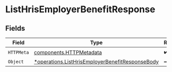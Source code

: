 # ListHrisEmployerBenefitResponse


## Fields

| Field                                                                                                             | Type                                                                                                              | Required                                                                                                          | Description                                                                                                       |
| ----------------------------------------------------------------------------------------------------------------- | ----------------------------------------------------------------------------------------------------------------- | ----------------------------------------------------------------------------------------------------------------- | ----------------------------------------------------------------------------------------------------------------- |
| `HTTPMeta`                                                                                                        | [components.HTTPMetadata](../../models/components/httpmetadata.md)                                                | :heavy_check_mark:                                                                                                | N/A                                                                                                               |
| `Object`                                                                                                          | [*operations.ListHrisEmployerBenefitResponseBody](../../models/operations/listhrisemployerbenefitresponsebody.md) | :heavy_minus_sign:                                                                                                | N/A                                                                                                               |